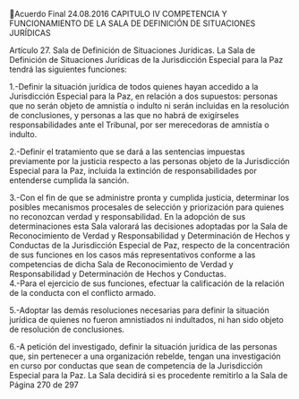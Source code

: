 Acuerdo Final 
24.08.2016 
CAPITULO IV 
COMPETENCIA Y FUNCIONAMIENTO DE LA SALA DE DEFINICIÓN DE SITUACIONES JURÍDICAS 
 
Artículo 27. Sala de Definición de Situaciones Jurídicas. La Sala de Definición de Situaciones Jurídicas de 
la Jurisdicción Especial para la Paz tendrá las siguientes funciones: 
 
1.-Definir la situación jurídica de todos quienes hayan accedido a la Jurisdicción Especial para la 
Paz, en relación a dos supuestos: personas que no serán objeto de amnistía o indulto ni serán 
incluidas  en  la  resolución  de  conclusiones,  y  personas  a  las  que  no  habrá  de  exigírseles 
responsabilidades ante el Tribunal, por ser merecedoras de amnistía o indulto. 
 
2.-Definir  el  tratamiento  que  se  dará  a  las  sentencias  impuestas  previamente  por  la  justicia 
respecto  a  las  personas  objeto  de  la  Jurisdicción  Especial  para  la  Paz,  incluida  la  extinción  de 
responsabilidades por entenderse cumplida la sanción. 
 
3.-Con el fin de que se administre pronta y cumplida justicia, determinar los posibles mecanismos 
procesales de selección y priorización para quienes no reconozcan verdad y responsabilidad. En 
la  adopción  de  sus  determinaciones  esta  Sala  valorará  las  decisiones  adoptadas  por  la  Sala  de 
Reconocimiento  de  Verdad  y  Responsabilidad  y  Determinación  de  Hechos  y  Conductas  de  la 
Jurisdicción  Especial  de  Paz,  respecto  de  la  concentración  de  sus  funciones  en  los  casos  más 
representativos  conforme  a  las  competencias  de  dicha  Sala  de  Reconocimiento  de  Verdad  y 
Responsabilidad y Determinación de Hechos y Conductas.  
4.-Para el ejercicio de sus funciones, efectuar la calificación de la relación de la conducta con el 
conflicto armado. 
 
5.-Adoptar  las  demás  resoluciones  necesarias  para  definir  la  situación  jurídica  de  quienes  no 
fueron amnistiados ni indultados, ni han sido objeto de resolución de conclusiones.  
 
6.-A petición del investigado, definir la situación jurídica de las personas que, sin pertenecer a una 
organización rebelde, tengan una investigación en curso por conductas que sean de competencia 
de  la  Jurisdicción  Especial  para  la  Paz.  La  Sala  decidirá  si  es  procedente  remitirlo  a  la  Sala  de 
Página 270 de 297 
 

